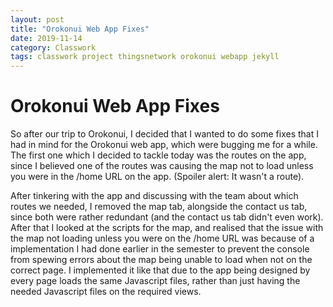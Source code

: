 ```yaml
---
layout: post
title: "Orokonui Web App Fixes"
date: 2019-11-14
category: Classwork
tags: classwork project thingsnetwork orokonui webapp jekyll
---
```


# Orokonui Web App Fixes

So after our trip to Orokonui, I decided that I wanted to do some fixes that I had in mind for the Orokonui web app, which were bugging me for
a while. The first one which I decided to tackle today was the routes on the app, since I believed one of the routes was causing the map not
to load unless you were in the /home URL on the app. (Spoiler alert: It wasn't a route).

After tinkering with the app and discussing with the team about which routes we needed, I removed the map tab, alongside the contact us tab, since
both were rather redundant (and the contact us tab didn't even work). After that I looked at the scripts for the map, and realised that the issue
with the map not loading unless you were on the /home URL was because of a implementation I had done earlier in the semester to prevent the console
from spewing errors about the map being unable to load when not on the correct page. I implemented it like that due to the app being designed by every
page loads the same Javascript files, rather than just having the needed Javascript files on the required views.
